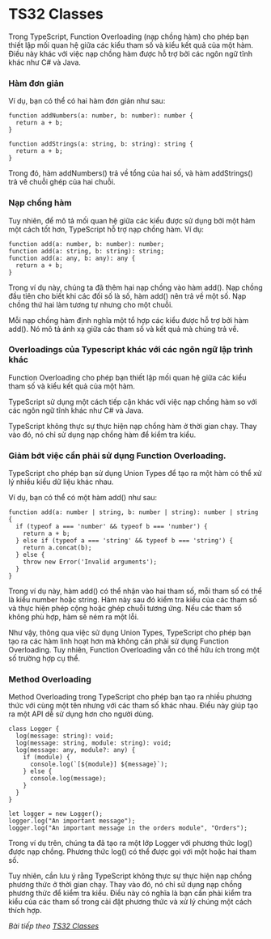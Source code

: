 # TS32 Classes

Trong TypeScript, Function Overloading (nạp chồng hàm) cho phép bạn thiết lập mối quan hệ giữa các kiểu tham số và kiểu kết quả của một hàm. Điều này khác với việc nạp chồng hàm được hỗ trợ bởi các ngôn ngữ tĩnh khác như C# và Java.

### Hàm đơn giản

Ví dụ, bạn có thể có hai hàm đơn giản như sau:

```
function addNumbers(a: number, b: number): number {
  return a + b;
}

function addStrings(a: string, b: string): string {
  return a + b;
}
```

Trong đó, hàm addNumbers() trả về tổng của hai số, và hàm addStrings() trả về chuỗi ghép của hai chuỗi.

### Nạp chồng hàm

Tuy nhiên, để mô tả mối quan hệ giữa các kiểu được sử dụng bởi một hàm một cách tốt hơn, TypeScript hỗ trợ nạp chồng hàm. Ví dụ:

```
function add(a: number, b: number): number;
function add(a: string, b: string): string;
function add(a: any, b: any): any {
  return a + b;
}
```

Trong ví dụ này, chúng ta đã thêm hai nạp chồng vào hàm add(). Nạp chồng đầu tiên cho biết khi các đối số là số, hàm add() nên trả về một số. Nạp chồng thứ hai làm tương tự nhưng cho một chuỗi.

Mỗi nạp chồng hàm định nghĩa một tổ hợp các kiểu được hỗ trợ bởi hàm add(). Nó mô tả ánh xạ giữa các tham số và kết quả mà chúng trả về.

### Overloadings của Typescript khác với các ngôn ngữ lập trình khác

Function Overloading cho phép bạn thiết lập mối quan hệ giữa các kiểu tham số và kiểu kết quả của một hàm.

TypeScript sử dụng một cách tiếp cận khác với việc nạp chồng hàm so với các ngôn ngữ tĩnh khác như C# và Java.

TypeScript không thực sự thực hiện nạp chồng hàm ở thời gian chạy. Thay vào đó, nó chỉ sử dụng nạp chồng hàm để kiểm tra kiểu.

### Giảm bớt việc cần phải sử dụng Function Overloading.

TypeScript cho phép bạn sử dụng Union Types để tạo ra một hàm có thể xử lý nhiều kiểu dữ liệu khác nhau.

Ví dụ, bạn có thể có một hàm add() như sau:

```
function add(a: number | string, b: number | string): number | string {
  if (typeof a === 'number' && typeof b === 'number') {
    return a + b;
  } else if (typeof a === 'string' && typeof b === 'string') {
    return a.concat(b);
  } else {
    throw new Error('Invalid arguments');
  }
}
```

Trong ví dụ này, hàm add() có thể nhận vào hai tham số, mỗi tham số có thể là kiểu number hoặc string. Hàm này sau đó kiểm tra kiểu của các tham số và thực hiện phép cộng hoặc ghép chuỗi tương ứng. Nếu các tham số không phù hợp, hàm sẽ ném ra một lỗi.

Như vậy, thông qua việc sử dụng Union Types, TypeScript cho phép bạn tạo ra các hàm linh hoạt hơn mà không cần phải sử dụng Function Overloading. Tuy nhiên, Function Overloading vẫn có thể hữu ích trong một số trường hợp cụ thể.

### Method Overloading

Method Overloading trong TypeScript cho phép bạn tạo ra nhiều phương thức với cùng một tên nhưng với các tham số khác nhau. Điều này giúp tạo ra một API dễ sử dụng hơn cho người dùng.

```
class Logger {
  log(message: string): void;
  log(message: string, module: string): void;
  log(message: any, module?: any) {
    if (module) {
      console.log(`[${module}] ${message}`);
    } else {
      console.log(message);
    }
  }
}

let logger = new Logger();
logger.log("An important message");
logger.log("An important message in the orders module", "Orders");
```

Trong ví dụ trên, chúng ta đã tạo ra một lớp Logger với phương thức log() được nạp chồng. Phương thức log() có thể được gọi với một hoặc hai tham số.

Tuy nhiên, cần lưu ý rằng TypeScript không thực sự thực hiện nạp chồng phương thức ở thời gian chạy. Thay vào đó, nó chỉ sử dụng nạp chồng phương thức để kiểm tra kiểu. Điều này có nghĩa là bạn cần phải kiểm tra kiểu của các tham số trong cài đặt phương thức và xử lý chúng một cách thích hợp.


*Bài tiếp theo [TS32 Classes](/session/session_032_ts_classes.md)*
